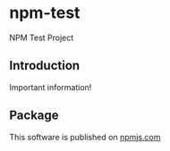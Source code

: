 # npm-test
NPM Test Project

## Introduction

Important information!

## Package

This software is published on [npmjs.com](https://www.npmjs.com/package/@fulfillmenttools/npm-test)
